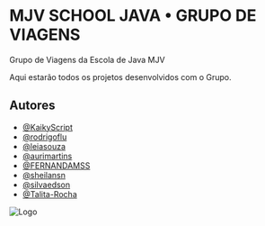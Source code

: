 
# MJV SCHOOL JAVA • GRUPO DE VIAGENS

Grupo de Viagens da Escola de Java MJV

Aqui estarão todos os projetos desenvolvidos com o Grupo.
## Autores

- [@KaikyScript](https://www.github.com/KaikyScript)
- [@rodrigoflu](https://www.github.com/sheilansn)
- [@leiasouza](https://www.github.com/leiasouzat)
- [@aurimartins](https://www.github.com/aurimartins)
- [@FERNANDAMSS](https://www.github.com/FERNANDAMSS)
- [@sheilansn](https://www.github.com/KaikyScript)
- [@silvaedson](https://www.github.com/KaikyScript)
- [@Talita-Rocha](https://www.github.com/Talita-Rocha)


![Logo](https://www.mjvinnovation.com/wp-content/uploads/2021/07/thumb-mjv-social.jpeg)

